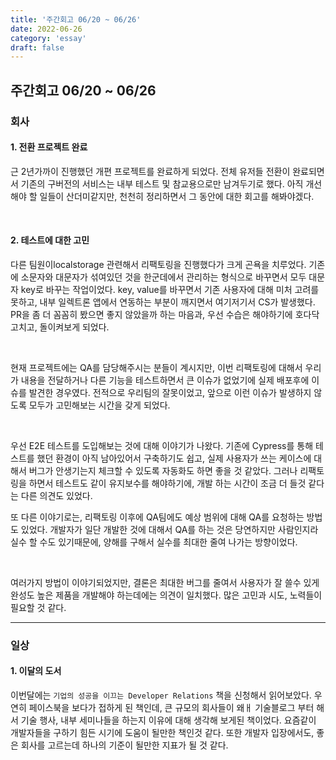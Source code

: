 ```yaml
---
title: '주간회고 06/20 ~ 06/26'
date: 2022-06-26
category: 'essay'
draft: false
---
```


## 주간회고 06/20 ~ 06/26

### 회사

#### 1. 전환 프로젝트 완료

근 2년가까이 진행했던 개편 프로젝트를 완료하게 되었다. 전체 유저들 전환이 완료되면서 기존의 구버전의 서비스는 내부 테스트 및 참교용으로만 남겨두기로 했다. 아직 개선해야 할 일들이 산더미같지만, 천천히 정리하면서 그 동안에 대한 회고를 해봐야겠다.

<br/>

#### 2. 테스트에 대한 고민

다른 팀원이localstorage 관련해서 리팩토링을 진행했다가 크게 곤욕을 치루었다. 기존에 소문자와 대문자가 섞여있던 것을 한군데에서 관리하는 형식으로 바꾸면서 모두 대문자 key로 바꾸는 작업이었다. key, value를 바꾸면서 기존 사용자에 대해 미처 고려를 못하고, 내부 일렉트론 앱에서 연동하는 부분이 깨지면서 여기저기서 CS가 발생했다. PR을 좀 더 꼼꼼히 봤으면 좋지 않았을까 하는 마음과, 우선 수습은 해야하기에 호다닥 고치고, 돌이켜보게 되었다.

<br/>

현재 프로젝트에는 QA를 담당해주시는 분들이 계시지만, 이번 리팩토링에 대해서 우리가 내용을 전달하거나 다른 기능을 테스트하면서 큰 이슈가 없었기에 실제 배포후에 이슈를 발견한 경우였다. 전적으로 우리팀의 잘못이었고, 앞으로 이런 이슈가 발생하지 않도록 모두가 고민해보는 시간을 갖게 되었다.

<br/>

우선 E2E 테스트를 도입해보는 것에 대해 이야기가 나왔다. 기존에 Cypress를 통해 테스트를 했던 환경이 아직 남아있어서 구축하기도 쉽고, 실제 사용자가 쓰는 케이스에 대해서 버그가 안생기는지 체크할 수 있도록 자동화도 하면 좋을 것 같았다. 그러나 리팩토링을 하면서 테스트도 같이 유지보수를 해야하기에, 개발 하는 시간이 조금 더 들것 같다는 다른 의견도 있었다.

또 다른 이야기로는, 리팩토링 이후에 QA팀에도 예상 범위에 대해 QA를 요청하는 방법도 있었다. 개발자가 일단 개발한 것에 대해서 QA를 하는 것은 당연하지만 사람인지라 실수 할 수도 있기때문에, 양해를 구해서 실수를 최대한 줄여 나가는 방향이었다.

<br/>

여러가지 방법이 이야기되었지만, 결론은 최대한 버그를 줄여서 사용자가 잘 쓸수 있게 완성도 높은 제품을 개발해야 하는데에는 의견이 일치했다. 많은 고민과 시도, 노력들이 필요할 것 같다.

---

### 일상

#### 1. 이달의 도서

이번달에는 `기업의 성공을 이끄는 Developer Relations` 책을 신청해서 읽어보았다.
우연히 페이스북을 보다가 접하게 된 책인데, 큰 규모의 회사들이 왜ㅐ 기술블로그 부터 해서 기술 행사, 내부 세미나들을 하는지 이유에 대해 생각해 보게된 책이었다. 요즘같이 개발자들을 구하기 힘든 시기에 도움이 될만한 책인것 같다. 또한 개발자 입장에서도, 좋은 회사를 고르는데 하나의 기준이 될만한 지표가 될 것 같다.

<br/>
